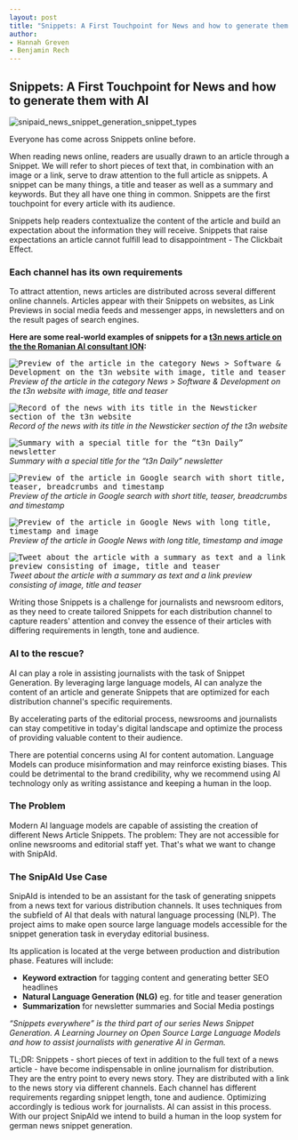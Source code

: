 ```yaml
---
layout: post
title: "Snippets: A First Touchpoint for News and how to generate them with AI"
author:
- Hannah Greven
- Benjamin Rech 
---
```


## Snippets: A First Touchpoint for News and how to generate them with AI

![snipaid_news_snippet_generation_snippet_types](https://user-images.githubusercontent.com/36483428/224952599-a3d2f2d2-25a0-4581-99ae-1ea42e48ff29.jpg)

Everyone has come across Snippets online before.

When reading news online, readers are usually drawn to an article through a Snippet. We will refer to short pieces of text that, in combination with an image or a link, serve to draw attention to the full article as snippets. A snippet can be many things, a title and teaser as well as a summary and keywords. But they all have one thing in common. Snippets are the first touchpoint for every article with its audience.

Snippets help readers contextualize the content of the article and build an expectation about the information they will receive. Snippets that raise expectations an article cannot fulfill lead to disappointment - The Clickbait Effect.

### Each channel has its own requirements

To attract attention, news articles are distributed across several different online channels. Articles appear with their Snippets on websites, as Link Previews in social media feeds and messenger apps, in newsletters and on the result pages of search engines. 

**Here are some real-world examples of snippets for a [t3n news article on the the Romanian AI consultant ION](https://t3n.de/news/rumaenien-ki-regierungsberater-ion-1538502/):**

<kbd>![Preview of the article in the category News > Software & Development on the t3n website with image, title and teaser](https://user-images.githubusercontent.com/36483428/224949204-e2a0570a-f2cd-4f7c-a183-0a5980f91400.png)</kbd>  
*Preview of the article in the category News > Software & Development on the t3n website with image, title and teaser*

<kbd>![Record of the news with its title in the Newsticker section of the t3n website](https://user-images.githubusercontent.com/36483428/224949210-9cc055f5-fe45-4a89-97c9-d14f26c52d7e.png)</kbd>  
*Record of the news with its title in the Newsticker section of the t3n website*

<kbd>![Summary with a special title for the “t3n Daily” newsletter](https://user-images.githubusercontent.com/36483428/224949213-a30d667b-4785-4095-8764-62a6b6378025.png)</kbd>  
*Summary with a special title for the “t3n Daily” newsletter*

<kbd>![Preview of the article in Google search with short title, teaser, breadcrumbs and timestamp](https://user-images.githubusercontent.com/36483428/224949219-76288a14-808f-46d9-93e4-bfc9520b006a.png)</kbd>  
*Preview of the article in Google search with short title, teaser, breadcrumbs and timestamp*

<kbd>![Preview of the article in Google News with long title, timestamp and image](https://user-images.githubusercontent.com/36483428/224949220-04ecba2f-f96b-4880-8971-02a4af235fff.png)</kbd>  
*Preview of the article in Google News with long title, timestamp and image*

<kbd>![Tweet about the article with a summary as text and a link preview consisting of image, title and teaser](https://user-images.githubusercontent.com/36483428/224949223-c513d5a1-0af4-47d6-9f45-f91c071e9ba4.png)</kbd>  
*Tweet about the article with a summary as text and a link preview consisting of image, title and teaser*

Writing those Snippets is a challenge for journalists and newsroom editors, as they need to create tailored Snippets for each distribution channel to capture readers' attention and convey the essence of their articles with differing requirements in length, tone and audience.

### AI to the rescue?

AI can play a role in assisting journalists with the task of Snippet Generation. By leveraging large language models, AI can analyze the content of an article and generate Snippets that are optimized for each distribution channel's specific requirements.

By accelerating parts of the editorial process, newsrooms and journalists can stay competitive in today's digital landscape and optimize the process of providing valuable content to their audience. 

There are potential concerns using AI for content automation. Language Models can produce misinformation and may reinforce existing biases. This could be detrimental to the brand credibility, why we recommend using AI technology only as writing assistance and keeping a human in the loop.

### The Problem

Modern AI language models are capable of assisting the creation of different News Article Snippets. The problem: They are not accessible for online newsrooms and editorial staff yet. That's what we want to change with SnipAId.

### The SnipAId Use Case

SnipAId is intended to be an assistant for the task of generating snippets from a news text for various distribution channels. It uses techniques from the subfield of AI that deals with natural language processing (NLP). The project aims to make open source large language models accessible for the snippet generation task in everyday editorial business.

Its application is located at the verge between production and distribution phase. Features will include:

- **Keyword extraction** for tagging content and generating better SEO headlines  
- **Natural Language Generation (NLG)** eg. for title and teaser generation  
- **Summarization** for newsletter summaries and Social Media postings  

*“Snippets everywhere” is the third part of our series News Snippet Generation. A Learning Journey on Open Source Large Language Models and how to assist journalists with generative AI in German.*

TL;DR: Snippets - short pieces of text in addition to the full text of a news article - have become indispensable in online journalism for distribution. They are the entry point to every news story. They are distributed with a link to the news story via different channels. Each channel has different requirements regarding snippet length, tone and audience. Optimizing accordingly is tedious work for journalists. AI can assist in this process. With our project SnipAId we intend to build a human in the loop system for german news snippet generation.
